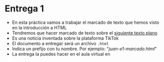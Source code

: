 

# Entrega 1

-   En esta práctica vamos a trabajar el marcado de texto que hemos
    visto en la introducción a HTML
-   Tendremos que hacer marcado de texto sobre el [siguiente texto plano](https://raw.githubusercontent.com/mpvdes/uah2223-sistemas-interactivos-red/main/practicas/e1/e1-marcado.txt)
-   Es una noticia inventada sobre la plataforma TikTok
-   El documento a entregar será un archivo `.html`
-   Indica un prefijo con tu nombre. Por ejemplo: "*juan-e1-marcado.html*"
-   La entrega la puedes hacer en el aula virtual en


